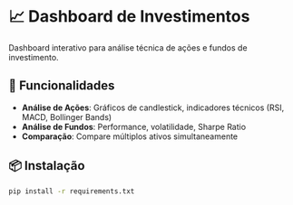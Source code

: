 # 📈 Dashboard de Investimentos

Dashboard interativo para análise técnica de ações e fundos de investimento.

## 🚀 Funcionalidades

- **Análise de Ações**: Gráficos de candlestick, indicadores técnicos (RSI, MACD, Bollinger Bands)
- **Análise de Fundos**: Performance, volatilidade, Sharpe Ratio
- **Comparação**: Compare múltiplos ativos simultaneamente

## 📦 Instalação

```bash
pip install -r requirements.txt
